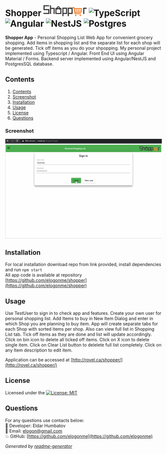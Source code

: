 # Shopper ![Logo](src/assets/shopper.png) <img alt="TypeScript" src="https://img.shields.io/badge/typescript%20-%23007ACC.svg?&style=for-the-badge&logo=typescript&logoColor=white"/> <img alt="Angular" src="https://img.shields.io/badge/angular%20-%23DD0031.svg?&style=for-the-badge&logo=angular&logoColor=white"/> <img alt="NestJS" src="https://img.shields.io/badge/nestjs%20-%23E0234E.svg?&style=for-the-badge&logo=nestjs&logoColor=white" /> <img alt="Postgres" src ="https://img.shields.io/badge/postgres-%23316192.svg?&style=for-the-badge&logo=postgresql&logoColor=white"/>

  **Shopper App** - Personal Shopping List Web App for convenient grocery shopping. Add items in shopping list and the separate list for each shop will be generated. Tick off items as you do your shpopping. My personal project implemented using Typescript / Angular. Front End UI using Angular Material / Forms. Backend server implemented using Angular/NestJS and PostgresSQL database.
  
## Contents

1. [Contents](#contents)
2. [Screenshot](#screenshot)
3. [Installation](#installation)
4. [Usage](#usage)
5. [License](#license)
6. [Questions](#questions)

### Screenshot
![Demo screenshot 1](src/assets/demo.gif)

## Installation

For local installation download repo from link provided, install dependencies and run `npm start`  
All app code is available at repository [https://github.com/elogonme/shopper](https://github.com/elogonme/shopper)

## Usage

Use TestUser to sign in to check app and features. Create your own user for personal shopping list. Add Items to buy in New Item Dialog and enter in which Shop you are planning to buy item. App will create separate tabs for each Shop with sorted items per shop. Also can view full list in Shopping List tab. Tick off items as they are done and list will update accordingly. Click on bin icon to delete all ticked off items. Click on X icon to delete single item. Click on Clear List button to delelete full list completely. Click on any Item description to edit item.  

Application can be accessed at [http://rovel.ca/shopper/](http://rovel.ca/shopper/)

## License

Licensed under the [![License: MIT](https://img.shields.io/badge/License-MIT-yellow.svg)](https://opensource.org/licenses/MIT)

## Questions

For any questions use contacts below:  
        :construction_worker: Developer: Eldar  Humbatov  
        :email: Email: [elogon@gmail.com](mailto:elogon@gmail.com)  
        :boom: GitHub: [https://github.com/elogonme](https://github.com/elogonme)
  
  *Generated by [readme-generator](https://github.com/elogonme/readme-generator/)*
  